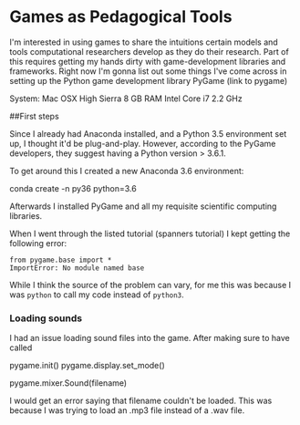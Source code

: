 
# Games as Pedagogical Tools

I'm interested in using games to share the intuitions certain models and tools computational researchers develop as they do their research. Part of this requires getting my hands dirty with game-development libraries and frameworks. Right now I'm gonna list out some things I've come across in setting up the Python game development library PyGame (link to pygame)


System: Mac OSX High Sierra
8 GB RAM
Intel Core i7 2.2 GHz

##First steps

Since I already had Anaconda installed, and a Python 3.5 environment set up, I thought it'd be plug-and-play. However, according to the PyGame developers, they suggest having a Python version > 3.6.1. 

To get around this I created a new Anaconda 3.6 environment:

conda create -n py36 python=3.6 

Afterwards I installed PyGame and all my requisite scientific computing libraries. 

When I went through the listed tutorial (spanners tutorial) I kept getting the following error:

	from pygame.base import *
	ImportError: No module named base

While I think the source of the problem can vary, for me this was because I was `python` to call my code instead of `python3`. 



### Loading sounds

I had an issue loading sound files into the game. After making sure to have called

pygame.init()
pygame.display.set_mode()

pygame.mixer.Sound(filename)

I would get an error saying that filename couldn't be loaded. This was because I was trying to load an .mp3 file instead of a .wav file.




